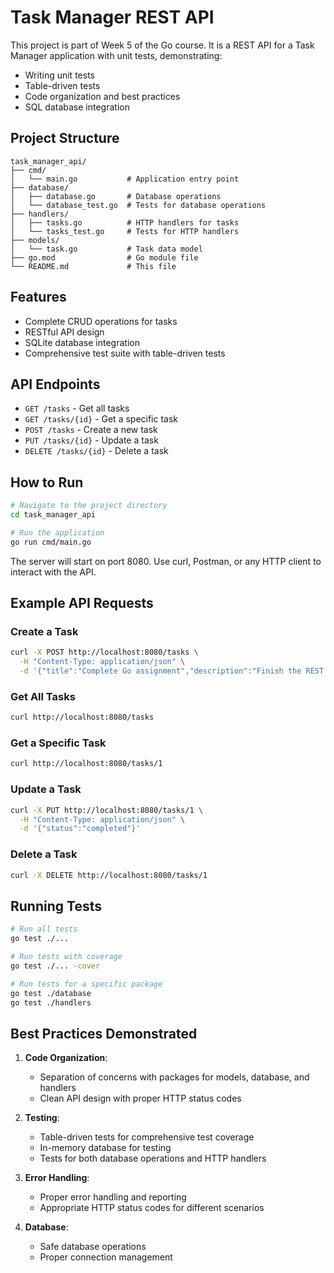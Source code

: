 # Task Manager REST API

This project is part of Week 5 of the Go course. It is a REST API for a Task Manager application with unit tests, demonstrating:
- Writing unit tests
- Table-driven tests
- Code organization and best practices
- SQL database integration

## Project Structure

```
task_manager_api/
├── cmd/
│   └── main.go           # Application entry point
├── database/
│   ├── database.go       # Database operations
│   └── database_test.go  # Tests for database operations
├── handlers/
│   ├── tasks.go          # HTTP handlers for tasks
│   └── tasks_test.go     # Tests for HTTP handlers
├── models/
│   └── task.go           # Task data model
├── go.mod                # Go module file
└── README.md             # This file
```

## Features

- Complete CRUD operations for tasks
- RESTful API design
- SQLite database integration
- Comprehensive test suite with table-driven tests

## API Endpoints

- `GET /tasks` - Get all tasks
- `GET /tasks/{id}` - Get a specific task
- `POST /tasks` - Create a new task
- `PUT /tasks/{id}` - Update a task
- `DELETE /tasks/{id}` - Delete a task

## How to Run

```bash
# Navigate to the project directory
cd task_manager_api

# Run the application
go run cmd/main.go
```

The server will start on port 8080. Use curl, Postman, or any HTTP client to interact with the API.

## Example API Requests

### Create a Task
```bash
curl -X POST http://localhost:8080/tasks \
  -H "Content-Type: application/json" \
  -d '{"title":"Complete Go assignment","description":"Finish the REST API project","status":"pending","due_date":"2025-06-10T00:00:00Z"}'
```

### Get All Tasks
```bash
curl http://localhost:8080/tasks
```

### Get a Specific Task
```bash
curl http://localhost:8080/tasks/1
```

### Update a Task
```bash
curl -X PUT http://localhost:8080/tasks/1 \
  -H "Content-Type: application/json" \
  -d '{"status":"completed"}'
```

### Delete a Task
```bash
curl -X DELETE http://localhost:8080/tasks/1
```

## Running Tests

```bash
# Run all tests
go test ./...

# Run tests with coverage
go test ./... -cover

# Run tests for a specific package
go test ./database
go test ./handlers
```

## Best Practices Demonstrated

1. **Code Organization**:
   - Separation of concerns with packages for models, database, and handlers
   - Clean API design with proper HTTP status codes

2. **Testing**:
   - Table-driven tests for comprehensive test coverage
   - In-memory database for testing
   - Tests for both database operations and HTTP handlers

3. **Error Handling**:
   - Proper error handling and reporting
   - Appropriate HTTP status codes for different scenarios

4. **Database**:
   - Safe database operations
   - Proper connection management
